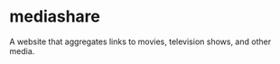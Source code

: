 mediashare
==========

A website that aggregates links to movies, television shows, and other media.
